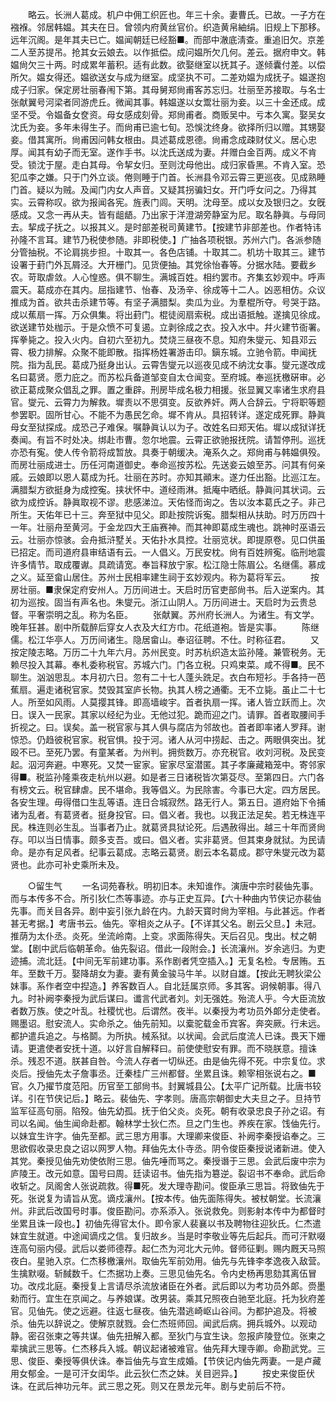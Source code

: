 <!-- { "loadSidebar": true } -->
　　略云。长洲人葛成。机户中佣工织匠也。年三十余。妻曹氏。已故。一子方在襁褓。邻居韩媪。其夫在日。曾领内府黄丝官价。织造黄帛紬绢。旧规上下那移。远年沉阁。是年其夫已亡。媪闻朝廷已经豁■。而部中澈底淸查。重追旧欠。京差二人至苏提吊。抢其女云娘去。以作抵偿。成问媪所欠几何。差云。据府申文。韩媪尙欠三十两。时成累年蓄积。适有此数。欲娶继室以抚其子。遂倾囊付差。以偿所欠。媪女得还。媪欲送女与成为继室。成坚执不可。二差劝媪为成抚子。媪遂抱成子归家。保定房壮丽春闱下第。其母舅郑尙甫客苏忘归。壮丽至苏接取。与名士张献翼号河梁者同游虎丘。微闻其事。韩媪遂以女鬻壮丽为妾。以三十金还成。成坚不受。令媪备女奁资。母女感成刻骨。郑尙甫者。商贩吴中。亏本久寓。娶吴女沈氏为妾。多年未得生子。而尙甫已逾七旬。恐悞沈终身。欲择所归以赠。其甥娶妾。借其寓所。尙甫因问韩女根由。具述葛成恩德。尙甫念成疎财仗义。居心忠厚。闻其有幼子而无室。遂作手书。以沈氏送成为妻。幷赠白金百两。成义不肯受。锁沈于屋。走白其母。令挈女归。至则沈母他出。成归家昏黑。不肯入室。恐犯瓜李之嫌。只于门外立谈。倦则睡于门首。长洲县令邓云霄三更巡夜。见成熟睡门首。疑以为贼。及闻门内女人声音。又疑其拐骗妇女。开门呼女问之。乃得其实。云霄称叹。欲为报闻各宪。旌表门闾。天明。沈母至。成以女及银归之。女旣感成。又念一再从夫。皆有龃龉。乃出家于洋澄湖旁静室为尼。取名静眞。与母同去。挈成子抚之。以报其义。是时部差税司黄建节。【按建节非部差也。作者特讳孙隆不言耳。建节乃税使参随。非即税使。】广抽各项税银。苏州六门。各派参随分管抽税。不论肩挑步担。十取其一。各色店铺。十取其二。机坊十取其三。建节设署于葑门外瓦屑泾。大开栅门。见货便抽。其党徐怡春等。分据水陆。要截乡农。苛取虐敛。人心惶惑。俱不聊生。满城百姓。相约罢市。齐集玄妙观中。呼声震天。葛成亦在其内。屈指建节、怡春、及汤辛、徐成等十二人。凶恶相仿。众议推成为首。欲共击杀建节等。有坚子满腊梨。卖瓜为业。为羣棍所夺。号哭于路。成以蕉扇一挥。万众俱集。将出葑门。棍徒阅扇索税。成出语抵触。遂擒见徐成。欲送建节处枷示。于是众愤不可复遏。立剥徐成之衣。投入水中。幷火建节衙署。挥拳毙之。投入火内。自初六至初九。焚烧三昼夜不息。知府朱燮元、知县邓云霄、极力排解。众聚不能即散。指挥杨姓署游击印。鎭东城。立驰令箭。申闻抚院。指为乱民。葛成乃挺身出认。云霄吿燮元以巡夜见成不纳沈女事。燮元遂改成名曰葛贤。愿力庇之。而苏松兵备道邹变自太仓闻变。至府城。奉巡抚檄硏审。必欲正葛成聚众倡乱之罪。置之重辟。刑房毕成名极力相援。张显翼又率诸生求府县官。燮元、云霄力为解救。墀责以不思弭变。反欲养奸。两人合辞云。宁将职等题参罢职。固所甘心。不能不为愚民乞命。墀不肯从。具招转详。遂定成死罪。静眞母女至狱探成。成恐己子难保。嘱静眞认以为子。改姓名曰郑天佑。墀以成狱详抚奏闻。有旨不时处决。绑赴市曹。忽尔地震。云霄正欲驰报抚院。请暂停刑。巡抚亦恐有寃。使人传令箭将成暂放。具奏于朝缓决。淹系久之。郑尙甫与韩媪俱殁。而房壮丽成进士。历任河南道御史。奉命巡按苏松。先送妾云娘至苏。问其有何亲戚。云娘即以恩人葛成为托。壮丽在苏时。亦知其顚末。遂力任出豁。比巡江左。满腊梨方欲挺身为成控寃。挟状怀中。道经雨淋。抵庵中晒纸。静眞问其状词。云欲为成控诉。静眞取视不谬。悲感涕泣。天佑怪而询之。吿以汝本葛氏之子。非己所生。天佑年已十三。奔至狱中见父。即赴按院诉寃。腊梨相从扶助。时万历四十一年。壮丽舟至黄河。于金龙四大王庙赛神。而其神即葛成生魂也。跳神时巫语云云。壮丽亦惊骇。会舟抵浒墅关。天佑扑水具控。壮丽览状。即提原卷。见口供虽已招定。而司道府县审结语有云。一人倡义。万民安枕。尙有百姓辨寃。临刑地震许多情节。取成覆谳。具疏请宽。奉旨释放宁家。松江隐士陈眉公。名继儒。慕成之义。延至畲山居住。苏州士民相率建生祠于玄妙观内。称为葛将军云。 
　　按房壮丽。■隶保定府安州人。万历间进士。天启时历官吏部尙书。后入逆案内。其初为巡按。固当有声名也。朱燮元。浙江山阴人。万历间进士。天启时为云贵总督。平奢崇明之乱。称为名臣。 
　　张献翼。苏州府长洲人。为诸生。有文学。晚年狂甚。剧中所载醉后穿女人衣及大红方巾。花纸道袍。皆是实事。 
　　陈继儒。松江华亭人。万历间诸生。隐居畲山。奉诏征聘。不仕。时称征君。 
　　又按定陵志略。万历二十九年六月。苏州民变。时苏杭织造太监孙隆。兼管税务。无赖尽投入其幕。奉札委称税官。苏城六门。门各立税。只鸡束菜。咸不得■。民不聊生。汹汹思乱。本月初六日。忽有二十七人蓬头跣足。衣白布短衫。手各持一芭蕉扇。遍走诸税官家。焚毁其室庐长物。执其人榜之通衢。无不立毙。虽止二十七人。所至如风雨。人莫撄其锋。即高墙峻宇。首者执扇一挥。诸人皆立跃而上。次日。误入一民家。其家以经纪为业。无他过犯。跪而迎之门。请罪。首者取腰间手折视之。曰。误矣。盖一税官家与其人俱与腐店为邻故也。首者即率诸人罗拜。谢惊恐。仍趋彼税官家。税官惧。投于河。诸人从河中捞起、击之。两眼俱突出。犹殴不已。至死乃罢。有童某者。为州判。拥赀数万。亦充税官。收刘河税。及民变起。泅河奔避。中寒死。又焚一宦家。宦家尽室潜匿。其子孝廉藏箱笼中。寄邻家得■。税监孙隆乘夜走杭州以避。如是者三日诸税皆次第芟尽。至第四日。六门各有榜文云。税官肆虐。民不堪命。我等倡义。为民除害。今事已大定。四方居民。各安生理。毋得借口生乱等语。连日合城寂然。路无行人。第五日。道府始下令捕诸为乱者。有葛贤者。挺身投官。曰。倡义者。我也。以我正法足矣。若无株连平民。株连则必生乱。当事者乃止。就葛贤具狱论死。后遇赦得出。越三十年而贤尙存。叩以当日情事。颇多支吾。或曰。倡义者。实非葛贤。但其束身就狱。为民请命。是亦有足风者。纪事云葛成。志略云葛贤。剧云本名葛成。郡守朱燮元改为葛贤也。此亦可补史乘所未及。 


　　○留生气 
　　一名词苑春秋。明初旧本。未知谁作。演唐中宗时裴伷先事。而与本传多不合。所引狄仁杰等事迹。亦与正史互异。【六十种曲内节侠记亦裴伷先事。而关目各异。剧中妄引张九龄在内。九龄天寳时尙为宰相。与此甚远。作者甚无考据。】考唐书云。伷先。宰相炎之从子。【不详其父名。剧云父旦。】未冠。推荫为太仆丞。炎死。坐流岭南。上变。求面陈得失。天后召见。曳出。杖之朝堂。【剧中武后临朝革命。伷先裂诏。借此一段附会。】长流瀼州。岁余逃归。为吏迹捕。流北廷。【中间无军前建功事。系作剧者凭空插入。】无复名检。专居贿。五年。至数千万。娶降胡女为妻。妻有黄金骏马牛羊。以财自雄。【按此无聘狄梁公妹事。系作者空中揑造。】养客数百人。自北廷属京师。多其客。诇候朝事。得八九。时补阙李秦授为武后谋曰。谶言代武者刘。刘无强姓。殆流人乎。今大臣流放者数万族。使之叶乱。社稷忧也。后谓然。夜半。以秦授为考功员外郞分走使者。赐墨诏。慰安流人。实命杀之。伷先前知。以槖驼载金币宾客。奔突厥。行未远。都护遣兵追之。与格鬬。为所执。械系狱。以状闻。会武后度流人已诛。畏天下姗请。更遣使者安抚十道。以好言自解释曰。前使使慰安有罪。而不晓朕意。擅诛杀。残忍不道。朕甚自咎。今流人存者一切纵还。由是伷先得不死。中宗复位。求炎后。授伷先太子詹事丞。迁秦桂广三州都督。坐累且诛。赖宰相张说右之。■官。久乃擢节度范阳。历官至工部尙书。封翼城县公。【太平广记所载。比唐书较详。引在节侠记后。】略云。裴伷先、字孝则。唐高宗朝御史大夫旦之子。旦持节监军征高句丽。陷殁。伷先幼孤。抚于伯父炎。炎死。朝有收录忠良子孙之诏。有司以名闻。伷生闻命赴都。翰林学士狄仁杰。旦之门生也。养疾在家。饯伷先行。以妹宜生许字。伷先至都。武三思方用事。大理卿来俊臣、补阙李秦授谄奉之。三思欲假收录忠良之诏以网罗人物。拜伷先太仆寺丞。阴令俊臣秦授说诸新进。使入其党。秦授见伷先劝使依附三思。伷先唾而骂之。秦授谮于三思。会武后废中宗为庐陵王。改元如意。国号曰周。廷读诏书。伷先指为簒逆。裂诏书不奉命。武后命收斩之。凤阁舍人张说疏救。得■死。发大理寺勘问。俊臣承三思旨。将致伷先于死。张说复为请旨从宽。谪戍瀼州。【按本传。伷先面陈得失。被杖朝堂。长流瀼州。非武后改国号时事。俊臣勘问。亦系添入。张说救免。则影射本传中为都督时坐累且诛一段也。】初伷先得官太仆。即令家人裴襄以书及聘物往迎狄氏。仁杰遣妹宜生就道。中途闻谪戍之信。复归故乡。当是时李敬业等先后起兵。而可汗默啜连高句丽内侵。武后以娄师德荐。起仁杰为河北大元帅。督师征剿。赐内厩天马照夜白。星驰入京。仁杰移檄瀼州。取伷先军前効用。伷先与先锋李孝逸夜入敌营。生擒默啜。斩馘数千。仁杰据功上奏。三思见伷先名。令内史杨再思劾其离伍冒功。改戍北庭。秦授复上言请尽杀流放诸臣在外者。武后即以为考功员外郞。赍墨勑而行。宜生在京闻之。与养娘谋。改男装。乘其兄照夜白驰至北庭。托为狄府差官。见伷先。使之远避。往返七昼夜。伷先潜逃崎岖山谷间。为都护追及。将被杀。伷先以辞说之。使解京就戮。会仁杰班师回。闻武后病。拥兵城外。以观动静。密召张柬之等共谋。伷先扭解入都。至狄门与宜生诀。忽报庐陵登位。张柬之辈擒武三思等。仁杰移兵入城。朝议起诸被难官。伷先拜大理寺卿。命勘武党。三思、俊臣、秦授等俱伏诛。奉旨伷先与宜生成婚。【节侠记内伷先两妻。一是卢藏用女郁金。一是可汗女闺华。此云狄仁杰之妹。关目迥异。】 
　　按史来俊臣伏诛。在武后神功元年。武三思之死。则又在景龙元年。剧与史前后不符。 
